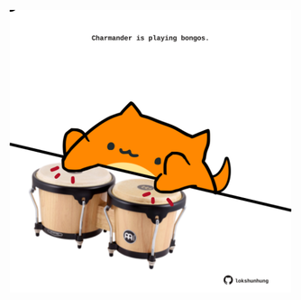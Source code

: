 <!-- built at 31/01/2021, 10:03:44 UTC -->
<p align="center">
  <img width="500" height="500" src="./ReadmeImage.svg">
</p>
